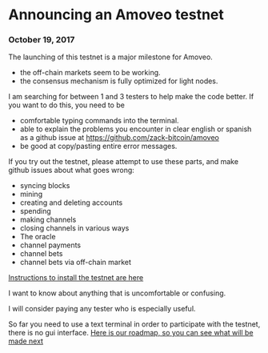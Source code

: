 # Announcing an Amoveo testnet
### October 19, 2017



The launching of this testnet is a major milestone for Amoveo.

* the off-chain markets seem to be working.
* the consensus mechanism is fully optimized for light nodes.

I am searching for between 1 and 3 testers to help make the code better.
If you want to do this, you need to be
* comfortable typing commands into the terminal.
* able to explain the problems you encounter in clear english or spanish as a github issue at https://github.com/zack-bitcoin/amoveo
* be good at copy/pasting entire error messages.

If you try out the testnet, please attempt to use these parts, and make github issues about what goes wrong:

* syncing blocks
* mining
* creating and deleting accounts
* spending
* making channels
* closing channels in various ways
* The oracle
* channel payments
* channel bets
* channel bets via off-chain market

[Instructions to install the testnet are here](/README.md)

I want to know about anything that is uncomfortable or confusing.

I will consider paying any tester who is especially useful.

So far you need to use a text terminal in order to participate with the testnet, there is no gui interface. [Here is our roadmap, so you can see what will be made next](community_roadmap.md)


